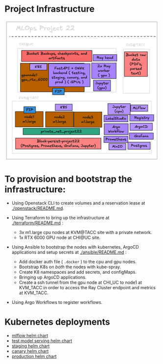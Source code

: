 # Project Infrastructure


![systemdiagram](./continousx.png)

# To provision and bootstrap the infrastructure:

- Using Openstack CLI to create volumes and a reservation lease at [./openstack/README.md](./openstack/README.md).

- Using Terraform to bring up the infrastructure at [./terraform/README.md](./terraform/README.md) :
    - 3x m1.large cpu nodes at KVM@TACC site with a private network.
    - 1x RTX 6000 GPU node at CHI@UC site.

- Using Ansible to bootstrap the nodes with kubernetes, ArgoCD applications and setup secrets at [./ansible/README.md](./ansible/README.md) :
    - Add docker auth file ( `.docker` ) to the cpu and gpu nodes.
    - Bootstrap K8s on _both_ the nodes with kube-spray.
    - Create K8 namespaces and add secrets, and configMaps.
    - Bringing up ArgoCD applications.
    - Create a ssh tunnel from the gpu node at CHI_UC to node1 at KVM_TACC in order to access the Ray Cluster endpoint and metrics at KVM_TACC.

- Using Argo Workflows to register workflows.

# Kubernetes deployments

- [mlflow helm chart](./kubernetes/mlflow)
- [test model serving helm chart](./kubernetes/serve_testing)
- [staging helm chart](./kubernetes/serve_staging)
- [canary helm chart](./kubernetes/serve_canary)
- [production helm chart](./kubernetes/serve_prod)



